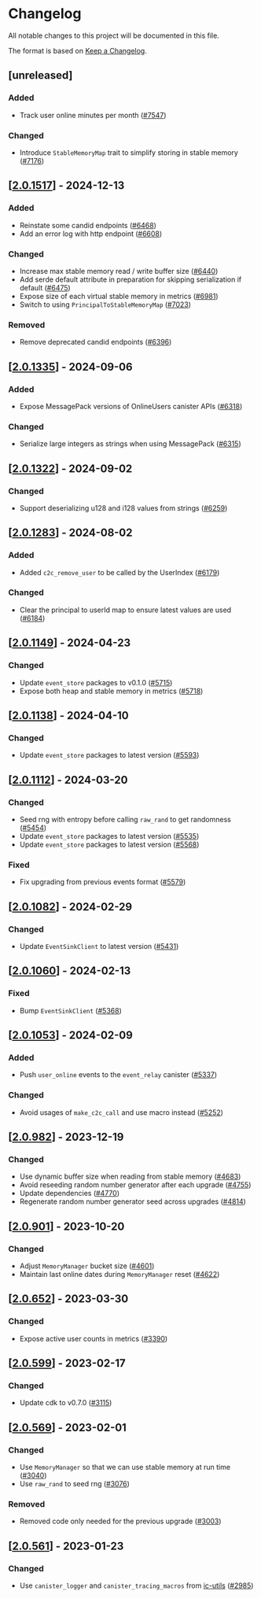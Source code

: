 # Changelog

All notable changes to this project will be documented in this file.

The format is based on [Keep a Changelog](https://keepachangelog.com/en/1.0.0/).

## [unreleased]

### Added

- Track user online minutes per month ([#7547](https://github.com/open-chat-labs/open-chat/pull/7547))

### Changed

- Introduce `StableMemoryMap` trait to simplify storing in stable memory ([#7176](https://github.com/open-chat-labs/open-chat/pull/7176))

## [[2.0.1517](https://github.com/open-chat-labs/open-chat/releases/tag/v2.0.1517-online_users)] - 2024-12-13

### Added

- Reinstate some candid endpoints ([#6468](https://github.com/open-chat-labs/open-chat/pull/6468))
- Add an error log with http endpoint ([#6608](https://github.com/open-chat-labs/open-chat/pull/6608))

### Changed

- Increase max stable memory read / write buffer size ([#6440](https://github.com/open-chat-labs/open-chat/pull/6440))
- Add serde default attribute in preparation for skipping serialization if default ([#6475](https://github.com/open-chat-labs/open-chat/pull/6475))
- Expose size of each virtual stable memory in metrics ([#6981](https://github.com/open-chat-labs/open-chat/pull/6981))
- Switch to using `PrincipalToStableMemoryMap` ([#7023](https://github.com/open-chat-labs/open-chat/pull/7023))

### Removed

- Remove deprecated candid endpoints ([#6396](https://github.com/open-chat-labs/open-chat/pull/6396))

## [[2.0.1335](https://github.com/open-chat-labs/open-chat/releases/tag/v2.0.1335-online_users)] - 2024-09-06

### Added

- Expose MessagePack versions of OnlineUsers canister APIs ([#6318](https://github.com/open-chat-labs/open-chat/pull/6318))

### Changed

- Serialize large integers as strings when using MessagePack ([#6315](https://github.com/open-chat-labs/open-chat/pull/6315))

## [[2.0.1322](https://github.com/open-chat-labs/open-chat/releases/tag/v2.0.1322-online_users)] - 2024-09-02

### Changed

- Support deserializing u128 and i128 values from strings ([#6259](https://github.com/open-chat-labs/open-chat/pull/6259))

## [[2.0.1283](https://github.com/open-chat-labs/open-chat/releases/tag/v2.0.1283-online_users)] - 2024-08-02

### Added

- Added `c2c_remove_user` to be called by the UserIndex ([#6179](https://github.com/open-chat-labs/open-chat/pull/6179))

### Changed

- Clear the principal to userId map to ensure latest values are used ([#6184](https://github.com/open-chat-labs/open-chat/pull/6184))

## [[2.0.1149](https://github.com/open-chat-labs/open-chat/releases/tag/v2.0.1149-online_users)] - 2024-04-23

### Changed

- Update `event_store` packages to v0.1.0 ([#5715](https://github.com/open-chat-labs/open-chat/pull/5715))
- Expose both heap and stable memory in metrics ([#5718](https://github.com/open-chat-labs/open-chat/pull/5718))

## [[2.0.1138](https://github.com/open-chat-labs/open-chat/releases/tag/v2.0.1138-online_users)] - 2024-04-10

### Changed

- Update `event_store` packages to latest version ([#5593](https://github.com/open-chat-labs/open-chat/pull/5593))

## [[2.0.1112](https://github.com/open-chat-labs/open-chat/releases/tag/v2.0.1112-online_users)] - 2024-03-20

### Changed

- Seed rng with entropy before calling `raw_rand` to get randomness ([#5454](https://github.com/open-chat-labs/open-chat/pull/5454))
- Update `event_store` packages to latest version ([#5535](https://github.com/open-chat-labs/open-chat/pull/5535))
- Update `event_store` packages to latest version ([#5568](https://github.com/open-chat-labs/open-chat/pull/5568))

### Fixed

- Fix upgrading from previous events format ([#5579](https://github.com/open-chat-labs/open-chat/pull/5579))

## [[2.0.1082](https://github.com/open-chat-labs/open-chat/releases/tag/v2.0.1082-online_users)] - 2024-02-29

### Changed

- Update `EventSinkClient` to latest version ([#5431](https://github.com/open-chat-labs/open-chat/pull/5431))

## [[2.0.1060](https://github.com/open-chat-labs/open-chat/releases/tag/v2.0.1060-online_users)] - 2024-02-13

### Fixed

- Bump `EventSinkClient` ([#5368](https://github.com/open-chat-labs/open-chat/pull/5368))

## [[2.0.1053](https://github.com/open-chat-labs/open-chat/releases/tag/v2.0.1053-online_users)] - 2024-02-09

### Added

- Push `user_online` events to the `event_relay` canister ([#5337](https://github.com/open-chat-labs/open-chat/pull/5337))

### Changed

- Avoid usages of `make_c2c_call` and use macro instead ([#5252](https://github.com/open-chat-labs/open-chat/pull/5252))

## [[2.0.982](https://github.com/open-chat-labs/open-chat/releases/tag/v2.0.982-online_users)] - 2023-12-19

### Changed

- Use dynamic buffer size when reading from stable memory ([#4683](https://github.com/open-chat-labs/open-chat/pull/4683))
- Avoid reseeding random number generator after each upgrade ([#4755](https://github.com/open-chat-labs/open-chat/pull/4755))
- Update dependencies ([#4770](https://github.com/open-chat-labs/open-chat/pull/4770))
- Regenerate random number generator seed across upgrades ([#4814](https://github.com/open-chat-labs/open-chat/pull/4814))

## [[2.0.901](https://github.com/open-chat-labs/open-chat/releases/tag/v2.0.901-online_users)] - 2023-10-20

### Changed

- Adjust `MemoryManager` bucket size ([#4601](https://github.com/open-chat-labs/open-chat/pull/4601))
- Maintain last online dates during `MemoryManager` reset ([#4622](https://github.com/open-chat-labs/open-chat/pull/4622))

## [[2.0.652](https://github.com/open-chat-labs/open-chat/releases/tag/v2.0.652-online_users)] - 2023-03-30

### Changed

- Expose active user counts in metrics ([#3390](https://github.com/open-chat-labs/open-chat/pull/3390))

## [[2.0.599](https://github.com/open-chat-labs/open-chat/releases/tag/v2.0.599-online_users)] - 2023-02-17

### Changed

- Update cdk to v0.7.0 ([#3115](https://github.com/open-chat-labs/open-chat/pull/3115))

## [[2.0.569](https://github.com/open-chat-labs/open-chat/releases/tag/v2.0.569-online_users)] - 2023-02-01

### Changed

- Use `MemoryManager` so that we can use stable memory at run time ([#3040](https://github.com/open-chat-labs/open-chat/pull/3040))
- Use `raw_rand` to seed rng ([#3076](https://github.com/open-chat-labs/open-chat/pull/3076))

### Removed

- Removed code only needed for the previous upgrade ([#3003](https://github.com/open-chat-labs/open-chat/pull/3003))

## [[2.0.561](https://github.com/open-chat-labs/open-chat/releases/tag/v2.0.561-online_users)] - 2023-01-23

### Changed

- Use `canister_logger` and `canister_tracing_macros` from [ic-utils](https://github.com/open-chat-labs/ic-utils) ([#2985](https://github.com/open-chat-labs/open-chat/pull/2985))
